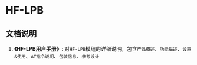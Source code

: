 HF-LPB
======

## 文档说明
1. **《HF-LPB用户手册》**: 对`HF-LPB`模组的详细说明，包含`产品概述`、`功能描述`、`设置&使用`、`AT指令说明`、`包装信息`、`参考设计`